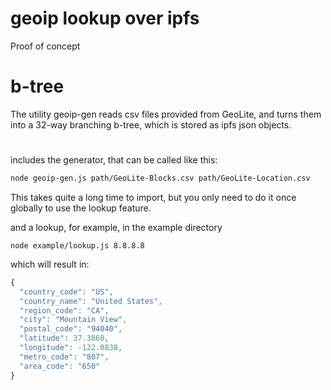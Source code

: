 # geoip lookup over ipfs

Proof of concept

# b-tree

The utility geoip-gen reads csv files provided from GeoLite, and turns them into a 32-way branching b-tree, which is stored as ipfs json objects.

#

includes the generator, that can be called like this:

```bash
node geoip-gen.js path/GeoLite-Blocks.csv path/GeoLite-Location.csv
```

This takes quite a long time to import, but you only need to do it once globally to use the lookup feature.

and a lookup, for example, in the example directory

```
node example/lookup.js 8.8.8.8
```

which will result in:

```js
{
  "country_code": "US",
  "country_name": "United States",
  "region_code": "CA",
  "city": "Mountain View",
  "postal_code": "94040",
  "latitude": 37.3860,
  "longitude": -122.0838,
  "metro_code": "807",
  "area_code": "650"
}
```
